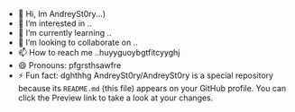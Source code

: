 - 👋 Hi, Im AndreySt0ry...)
- 👀 I’m interested in ..
- 🌱 I’m currently learning ..
- 💞️ I’m looking to collaborate on ..
- 📫 How to reach me ..huyyguoybgtfitcyyghj
- 😄 Pronouns: pfgrsthsawfre
- ⚡ Fun fact: dghthhg
AndreySt0ry/AndreySt0ry is a special  repository because its `README.md` (this file) appears on your GitHub profile.
You can click the Preview link to take a look at your changes.
